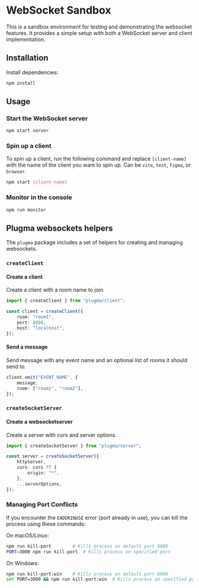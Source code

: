 # WebSocket Sandbox

This is a sandbox environment for testing and demonstrating the websocket features. It provides a simple setup with both a WebSocket server and client implementation.

## Installation

Install dependencies:

```bash
npm install
```

## Usage

### Start the WebSocket server

```bash
npm start server
```

### Spin up a client

To spin up a client, run the following command and replace `[client-name]` with the name of the client you want to spin up. Can be `vite`, `test`, `figma`, or `browser`.

```bash
npm start [client-name]
```

### Monitor in the console

```bash
npm run monitor
```

## Plugma websockets helpers

The `plugma` package includes a set of helpers for creating and managing websockets.

### `createClient`

#### Create a client

Create a client with a room name to join.

```ts
import { createClient } from "plugma/client";

const client = createClient({
    room: "room1",
    port: 8080,
    host: "localhost",
});
```

#### Send a message

Send message with any event name and an optional list of rooms it should send to.

```ts
client.emit("EVENT_NAME", {
    message,
    room: ["room1", "room2"],
});
```

### `createSocketServer`

#### Create a websocketserver

Create a server with cors and server options.

```ts
import { createSocketServer } from "plugma/server";

const server = createSocketServer({
    httpServer,
    cors: cors ?? {
        origin: "*",
    },
    ...serverOptions,
});
```

### Managing Port Conflicts

If you encounter the `EADDRINUSE` error (port already in use), you can kill the process using these commands:

On macOS/Linux:

```bash
npm run kill-port        # Kills process on default port 8080
PORT=3000 npm run kill-port  # Kills process on specified port
```

On Windows:

```bash
npm run kill-port:win    # Kills process on default port 8080
set PORT=3000 && npm run kill-port:win  # Kills process on specified port
```
